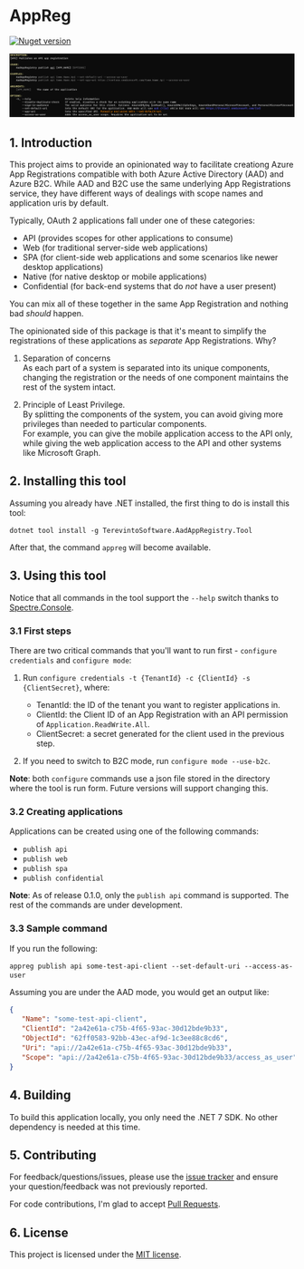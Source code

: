 # AppReg

[![Nuget version](https://img.shields.io/nuget/v/TerevintoSoftware.AadAppRegistry.Tool)](https://www.nuget.org/packages/TerevintoSoftware.AadAppRegistry.Tool/)

![Sample image of the help screen for the publish api command](https://github.com/CamiloTerevinto/TerevintoSoftware.AadAppRegistry/blob/main/assets/sample.png?raw=true)

## 1. Introduction

This project aims to provide an opinionated way to facilitate creationg Azure App Registrations compatible with both Azure Active Directory (AAD) and Azure B2C. 
While AAD and B2C use the same underlying App Registrations service, they have different ways of dealings with scope names and application uris by default. 

Typically, OAuth 2 applications fall under one of these categories:

* API (provides scopes for other applications to consume)
* Web (for traditional server-side web applications)
* SPA (for client-side web applications and some scenarios like newer desktop applications)
* Native (for native desktop or mobile applications)
* Confidential (for back-end systems that do *not* have a user present)

You can mix all of these together in the same App Registration and nothing bad *should* happen. 

The opinionated side of this package is that it's meant to simplify the registrations of these applications as *separate* App Registrations. Why?

1. Separation of concerns  
As each part of a system is separated into its unique components, changing the registration or the needs of one component maintains the rest of the system intact.

2. Principle of Least Privilege.  
By splitting the components of the system, you can avoid giving more privileges than needed to particular components.   
For example, you can give the mobile application access to the API only, while giving the web application access to the API and other systems like Microsoft Graph.

## 2. Installing this tool

Assuming you already have .NET installed, the first thing to do is install this tool:

```
dotnet tool install -g TerevintoSoftware.AadAppRegistry.Tool
```

After that, the command `appreg` will become available. 

## 3. Using this tool

Notice that all commands in the tool support the `--help` switch thanks to [Spectre.Console](https://spectreconsole.net/).

### 3.1 First steps
There are two critical commands that you'll want to run first - `configure credentials` and `configure mode`:

1. Run `configure credentials -t {TenantId} -c {ClientId} -s {ClientSecret}`, where:
   * TenantId: the ID of the tenant you want to register applications in.
   * ClientId: the Client ID of an App Registration with an API permission of `Application.ReadWrite.All`.
   * ClientSecret: a secret generated for the client used in the previous step.

2. If you need to switch to B2C mode, run `configure mode --use-b2c`.

**Note**: both `configure` commands use a json file stored in the directory where the tool is run form. Future versions will support changing this.

### 3.2 Creating applications

Applications can be created using one of the following commands:

* `publish api`
* `publish web`
* `publish spa`
* `publish confidential`

**Note**: As of release 0.1.0, only the `publish api` command is supported. The rest of the commands are under development.

### 3.3 Sample command

If you run the following: 

```
appreg publish api some-test-api-client --set-default-uri --access-as-user
```

Assuming you are under the AAD mode, you would get an output like:

```json
{
   "Name": "some-test-api-client",
   "ClientId": "2a42e61a-c75b-4f65-93ac-30d12bde9b33",
   "ObjectId": "62ff0583-92bb-43ec-af9d-1c3ee88c8cd6",
   "Uri": "api://2a42e61a-c75b-4f65-93ac-30d12bde9b33",
   "Scope": "api://2a42e61a-c75b-4f65-93ac-30d12bde9b33/access_as_user"
}
```

## 4. Building 

To build this application locally, you only need the .NET 7 SDK. No other dependency is needed at this time.

## 5. Contributing

For feedback/questions/issues, please use the [issue tracker](https://github.com/CamiloTerevinto/TerevintoSoftware.AadAppRegistry/issues) and ensure your question/feedback was not previously reported.

For code contributions, I'm glad to accept [Pull Requests](https://github.com/CamiloTerevinto/TerevintoSoftware.AadAppRegistry/pulls).


## 6. License

This project is licensed under the [MIT license](license.txt).
